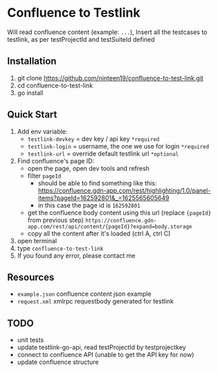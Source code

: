 # Confluence to Testlink

Will read confluence content (example: `...`), Insert all the testcases to testlink, as per testProjectId and
testSuiteId defined

## Installation

1. git clone https://github.com/ninteen19/confluence-to-test-link.git
2. cd confluence-to-test-link
3. go install

## Quick Start

1. Add env variable:
    - `testlink-devkey` = dev key / api key `*required`
    - `testlink-login` = username, the one we use for login `*required`
    - `testlink-url` = override default testlink url `*optional`
2. Find confluence's page ID:
    - open the page, open dev tools and refresh
    - filter `pageId`
        - should be able to find something like
          this: https://confluence.gdn-app.com/rest/highlighting/1.0/panel-items?pageId=162592801&_=1625565605649
        - in this case the page id is `162592801`
    - get the confluence body content using this url (replace `{pageId}` from previous
      step) `https://confluence.gdn-app.com/rest/api/content/{pageId}?expand=body.storage`
    - copy all the content after it's loaded (ctrl A, ctrl C)
3. open terminal
4. type `confluence-to-test-link`
5. If you found any error, please contact me

## Resources

- `example.json` confluence content json example
- `request.xml` xmlrpc requestbody generated for testlink

## TODO

- unit tests
- update testlink-go-api, read testProjectId by testprojectkey
- connect to confluence API (unable to get the API key for now)
- update confluence structure
